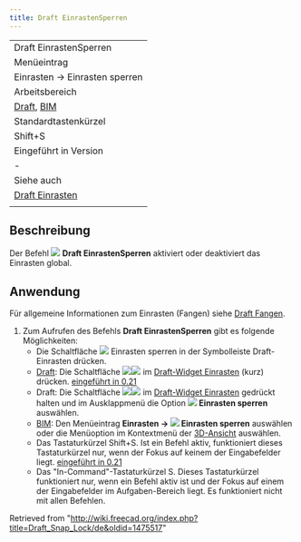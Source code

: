 ```yaml
---
title: Draft EinrastenSperren
---
```

|  |
| --- |
| Draft EinrastenSperren |
| Menüeintrag |
| Einrasten → Einrasten sperren |
| Arbeitsbereich |
| [Draft](/Draft_Workbench/de "Draft Workbench/de"), [BIM](/BIM_Workbench/de "BIM Workbench/de") |
| Standardtastenkürzel |
| Shift+S |
| Eingeführt in Version |
| - |
| Siehe auch |
| [Draft Einrasten](/Draft_Snap/de "Draft Snap/de") |
|  |

## Beschreibung

Der Befehl ![](/images/Draft_Snap_Lock.svg) **Draft EinrastenSperren** aktiviert oder deaktiviert das Einrasten global.

## Anwendung

Für allgemeine Informationen zum Einrasten (Fangen) siehe [Draft Fangen](/Draft_Snap/de "Draft Snap/de").

1. Zum Aufrufen des Befehls **Draft EinrastenSperren** gibt es folgende Möglichkeiten:
   * Die Schaltfläche ![](/images/Draft_Snap_Lock.svg) Einrasten sperren in der Symbolleiste Draft-Einrasten drücken.
   * [Draft](/Draft_Workbench/de "Draft Workbench/de"): Die Schaltfläche ![](/images/Draft_Snap_Lock.svg)![](/images/Toolbar_flyout_arrow.svg) im [Draft-Widget Einrasten](/Draft_snap_widget/de "Draft snap widget/de") (kurz) drücken. [eingeführt in 0.21](/Release_notes_0.21/de "Release notes 0.21/de")
   * Draft: Die Schaltfläche ![](/images/Draft_Snap_Lock.svg)![](/images/Toolbar_flyout_arrow.svg) im [Draft-Widget Einrasten](/Draft_snap_widget/de "Draft snap widget/de") gedrückt halten und im Ausklappmenü die Option **![](/images/Draft_Snap_Lock.svg) Einrasten sperren** auswählen.
   * [BIM](/BIM_Workbench/de "BIM Workbench/de"): Den Menüeintrag **Einrasten → ![](/images/Draft_Snap_Lock.svg) Einrasten sperren** auswählen oder die Menüoption im Kontextmenü der [3D-Ansicht](/3D_view/de "3D view/de") auswählen.
   * Das Tastaturkürzel Shift+S. Ist ein Befehl aktiv, funktioniert dieses Tastaturkürzel nur, wenn der Fokus auf keinem der Eingabefelder liegt. [eingeführt in 0.21](/Release_notes_0.21/de "Release notes 0.21/de")
   * Das "In-Command"-Tastaturkürzel S. Dieses Tastaturkürzel funktioniert nur, wenn ein Befehl aktiv ist und der Fokus auf einem der Eingabefelder im Aufgaben-Bereich liegt. Es funktioniert nicht mit allen Befehlen.

Retrieved from "<http://wiki.freecad.org/index.php?title=Draft_Snap_Lock/de&oldid=1475517>"